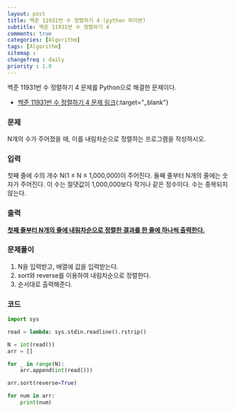 ```yaml
---
layout: post
title: 백준 11931번 수 정렬하기 4 (python 파이썬)
subtitle: 백준 11931번 수 정렬하기 4
comments: true
categories: [Algorithm]
tags: [Algorithm]
sitemap :
changefreq : daily
priority : 1.0
---
```

백준 11931번 수 정렬하기 4 문제를 Python으로 해결한 문제이다.  

* [백준 11931번 수 정렬하기 4 문제 링크](https://www.acmicpc.net/problem/11931){:target="_blank"}


### 문제 
N개의 수가 주어졌을 때, 이를 내림차순으로 정렬하는 프로그램을 작성하시오.


### 입력
첫째 줄에 수의 개수 N(1 ≤ N ≤ 1,000,000)이 주어진다. 둘째 줄부터 N개의 줄에는 숫자가 주어진다. 이 수는 절댓값이 1,000,000보다 작거나 같은 정수이다. 수는 중복되지 않는다.


### 출력
**<u>첫째 줄부터 N개의 줄에 내림차순으로 정렬한 결과를 한 줄에 하나씩 출력한다.</u>**


### 문제풀이
1. N을 입력받고, 배열에 값을 입력받는다.
2. sort와 reverse를 이용하여 내림차순으로 정렬한다.
3. 순서대로 출력해준다.


### 코드
```python
import sys

read = lambda: sys.stdin.readline().rstrip()

N = int(read())
arr = []

for _ in range(N):
    arr.append(int(read()))

arr.sort(reverse=True)

for num in arr:
    print(num)
```